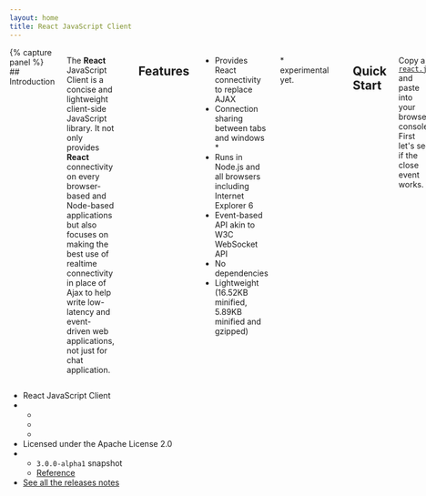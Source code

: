 ```yaml
---
layout: home
title: React JavaScript Client
---
```

<div class="row">
<div class="large-8 columns text">
{% capture panel %}
## Introduction

The **React** JavaScript Client is a concise and lightweight client-side JavaScript library. It not only provides **React** connectivity on every browser-based and Node-based applications but also focuses on making the best use of realtime connectivity in place of Ajax to help write low-latency and event-driven web applications, not just for chat application.

---

## Features

* Provides React connectivity to replace AJAX
* Connection sharing between tabs and windows *
* Runs in Node.js and all browsers including Internet Explorer 6
* Event-based API akin to W3C WebSocket API
* No dependencies
* Lightweight (16.52KB minified, 5.89KB minified and gzipped)

\* experimental yet.

---

## Quick Start

Copy a [`react.js`](https://raw.githubusercontent.com/Atmosphere/react-javascript-client/master/react.js) and paste into your browser console. First let's see if the close event works.

```javascript
react.open("http://localhost:8000/react", {reconnect: false})
.on("close", function(reason) {
	console.log(reason);
});
```

Once you've received the close event, it's time to set up and run a react server on port 8000. If the server has started, you will be able to open connection normally.

```javascript
react.open("http://localhost:8000/react", {reconnect: false})
.on("open", function() {
	window.socket = this;
	console.log("A connection is opened");
});
```

Once the open event is fired, you can access the above socket by `socket`. Have fun!
{% endcapture %}{{ panel | markdownify }}
</div>
<div class="large-4 columns text">
	<ul class="pricing-table project-widget">
	    <li class="title text-left">React JavaScript Client</li>
	    <li class="bullet-item">
		    <ul class="inline-list icons">
		    	<li><a href="https://github.com/Atmosphere/react-javascript-client" title="GitHub repository"><i class="fi-social-github size-36"></i></a></li>
		    	<li><a href="https://github.com/Atmosphere/react-javascript-client/issues" title="Issue tracker"><i class="fi-compass size-36"></i></a></li>
		    	<li><a href="http://groups.google.com/group/atmosphere-framework" title="Forum"><i class="fi-comments size-36"></i></a></li>
		    </ul>
	    </li>
	    <li class="description">Licensed under the Apache License 2.0</li>
	    <li class="bullet-item">
		    <ul class="inline-list documentation">
		    	<li class="version"><code>3.0.0-alpha1</code> <span class="secondary label">snapshot</span></li>
		    	<li><a href="{{ site.baseurl }}/javascript-client/3.0.0-Alpha1/reference/">Reference</a></li>
		    </ul>
	    </li>
	    <li class="description release-link"><a href="https://github.com/Atmosphere/react-javascript-client/releases">See all the releases notes</a></li>
	</ul>
</div>
</div>